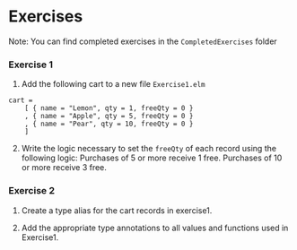 # Exercises

Note: You can find completed exercises in the `CompletedExercises` folder

### Exercise 1

1. Add the following cart to a new file `Exercise1.elm`

```
cart =
    [ { name = "Lemon", qty = 1, freeQty = 0 }
    , { name = "Apple", qty = 5, freeQty = 0 }
    , { name = "Pear", qty = 10, freeQty = 0 }
    ]
```
2. Write the logic necessary to set the `freeQty` of each record using the following logic: Purchases of 5 or more receive 1 free.  Purchases of 10 or more receive 3 free.


### Exercise 2

1. Create a type alias for the cart records in exercise1.

2. Add the appropriate type annotations to all values and functions used in Exercise1.

